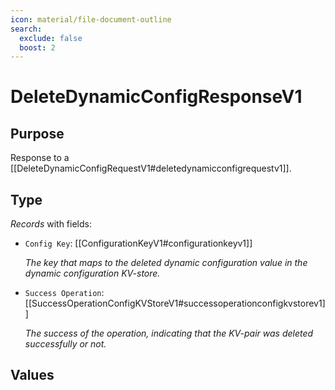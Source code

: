 ```yaml
---
icon: material/file-document-outline
search:
  exclude: false
  boost: 2
---
```


# DeleteDynamicConfigResponseV1

## Purpose

<!-- --8<-- [start:purpose] -->
Response to a [[DeleteDynamicConfigRequestV1#deletedynamicconfigrequestv1]].
<!-- --8<-- [end:purpose] -->

## Type

<!-- --8<-- [start:type] -->
<div class="type" markdown>

*Records* with fields:

- `Config Key`: [[ConfigurationKeyV1#configurationkeyv1]]

  *The key that maps to the deleted dynamic configuration value in the dynamic configuration KV-store.*

- `Success Operation`: [[SuccessOperationConfigKVStoreV1#successoperationconfigkvstorev1]]

  *The success of the operation, indicating that the KV-pair was deleted successfully or not.*

</div>
<!-- --8<-- [end:type] -->

## Values

